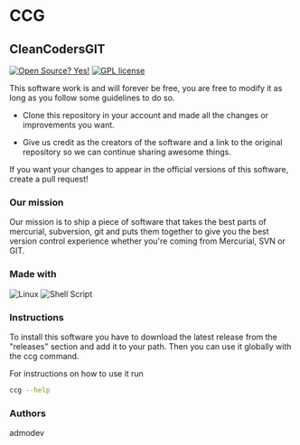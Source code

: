 # CCG

## CleanCodersGIT

[![Open Source? Yes!](https://badgen.net/badge/Open%20Source%20%3F/Yes%21/blue?icon=github)](https://github.com/Naereen/badges/) [![GPL license](https://img.shields.io/badge/License-GPL-blue.svg)](http://perso.crans.org/besson/LICENSE.html)

This software work is and will forever be free, you are free to modify it as long as you follow some guidelines to do so.

- Clone this repository in your account and made all the changes or improvements you want.

- Give us credit as the creators of the software and a link to the original repository so we can continue sharing awesome things.

If you want your changes to appear in the official versions of this software,
create a pull request!

### Our mission

Our mission is to ship a piece of software that takes the best parts of mercurial, subversion, git and puts them together to give you the best version control experience whether you're coming from Mercurial, SVN or GIT.

### Made with

![Linux](https://img.shields.io/badge/Linux-FCC624?style=for-the-badge&logo=linux&logoColor=black) ![Shell Script](https://img.shields.io/badge/shell_script-%23121011.svg?style=for-the-badge&logo=gnu-bash&logoColor=white)

### Instructions

To install this software you have to download the latest release from the "releases" section and add it to your path. Then you can use it globally with the ccg command.

For instructions on how to use it run

```bash
ccg --help
```

### Authors

admodev
